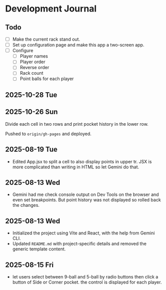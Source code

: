 # Development Journal

## Todo

* [ ] Make the current rack stand out.
* [ ] Set up configuration page and make this app a two-screen app.
* [ ] Configure
  * [ ] Player names
  * [ ] Player order
  * [ ] Reverse order
  * [ ] Rack count
  * [ ] Point balls for each player

## 2025-10-28 Tue

    

## 2025-10-26 Sun

Divide each cell in two rows and print pocket history in the lower row.

Pushed to `origin/gh-pages` and deployed.

## 2025-08-19 Tue

- Edited App.jsx to split a cell to also display points in upper tr. JSX is more complicated than writing in HTML so let Gemini do that.

## 2025-08-13 Wed

- Gemini had me check console output on Dev Tools on the browser and even set breakpoints. But point history was not displayed so rolled back the changes.

## 2025-08-13 Wed

- Initialized the project using Vite and React, with the help from Gemini CLI.
- Updated `README.md` with project-specific details and removed the generic template content.

## 2025-08-15 Fri

- let users select between 9-ball and 5-ball by radio buttons then click a button of Side or Corner pocket. the control is displayed for each player.
